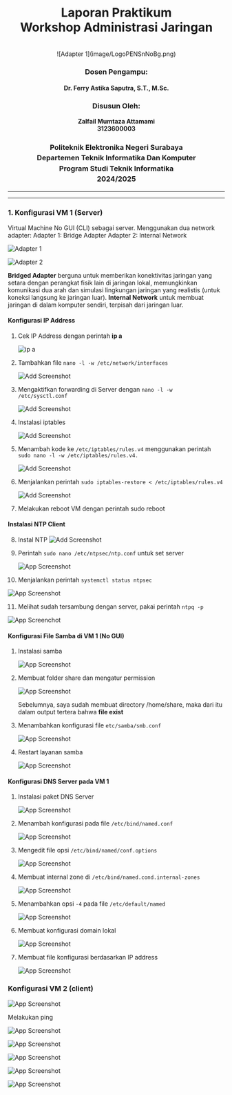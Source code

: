 <div align="center">
  <h1 style="text-align: center;font-weight: bold">Laporan Praktikum<br>Workshop Administrasi Jaringan</h1>
</div>
<br />

<div align="center">
  ![Adapter 1](image/LogoPENSnNoBg.png)

  <h3 style="text-align: center;">Dosen Pengampu:</h3>
  <h4 style="text-align: center;">Dr. Ferry Astika Saputra, S.T., M.Sc.</h4>

  <h3 style="text-align: center;">Disusun Oleh:</h3>
  <p style="text-align: center;">
    <strong>Zalfail Mumtaza Attamami</strong><br>
    <strong>3123600003</strong>
  </p>

<h3 style="text-align: center;line-height: 1.5">Politeknik Elektronika Negeri Surabaya<br>Departemen Teknik Informatika Dan Komputer<br>Program Studi Teknik Informatika<br>2024/2025</h3>
  <hr><hr>
</div>

### 1. Konfigurasi VM 1 (Server)
Virtual Machine No GUI (CLI) sebagai server.
Menggunakan dua network adapter:
Adapter 1: Bridge Adapter
Adapter 2: Internal Network

![Adapter 1](image/Adapter1.png)

![Adapter 2](image/Adapter2.png)

**Bridged Adapter** berguna untuk memberikan konektivitas jaringan yang setara dengan perangkat fisik lain di jaringan lokal, memungkinkan komunikasi dua arah dan simulasi lingkungan jaringan yang realistis (untuk koneksi langsung ke jaringan luar). **Internal Network** untuk membuat jaringan di dalam komputer sendiri, terpisah dari jaringan luar.

#### Konfigurasi IP Address

1. Cek IP Address dengan perintah **ip a**

   ![ip a](image/ipa_nogui.png)

2. Tambahkan file `nano -l -w /etc/network/interfaces`

   ![Add Screenshot](image/auto.png)

3. Mengaktifkan forwarding di Server dengan `nano -l -w /etc/sysctl.conf`

    ![Add Screenshot](image/etc-sysctl.png)

4. Instalasi iptables

    ![Add Screenshot](image/iptables.png)

5. Menambah kode ke `/etc/iptables/rules.v4` menggunakan perintah `sudo nano -l -w /etc/iptables/rules.v4.`

    ![Add Screenshot](image/addcode2.png)

6. Menjalankan perintah `sudo iptables-restore < /etc/iptables/rules.v4`

    ![Add Screenshot](image/iptables-restore.png)

7. Melakukan reboot VM dengan perintah sudo reboot

#### Instalasi NTP Client

8. Instal NTP
   ![Add Screenshot](image/install-ntp.png)

9. Perintah `sudo nano /etc/ntpsec/ntp.conf` untuk set server

   ![App Screenshot](image/set-server-ip.png)

10. Menjalankan perintah `systemctl status ntpsec` 

   ![App Screenshot](image/status-ntp.png)

11. Melihat sudah tersambung dengan server, pakai perintah `ntpq -p`

   ![App Screenchot](validasi-koneksi-ntp.png)

#### Konfigurasi File Samba di VM 1 (No GUI)

1. Instalasi samba
   
   ![App Screenshot](install-samba.png)

2. Membuat folder share dan mengatur permission

   ![App Screenshot](mkdir-samba.png)

   Sebelumnya, saya sudah membuat directory /home/share, maka dari
   itu dalam output tertera bahwa **file exist**

3. Menambahkan konfigurasi file `etc/samba/smb.conf`

   ![App Screenshot](konfigurasi-samba.png.png)

4. Restart layanan samba

   ![App Screenshot](restart-status-samba.png)

#### Konfigurasi DNS Server pada VM 1
1. Instalasi paket DNS Server

   ![App Screenshot](dns-bind-utils.png)

2. Menambah konfigurasi pada file `/etc/bind/named.conf`

   ![App Screenshot](konfigurasi-dns.png)

3. Mengedit file opsi `/etc/bind/named/conf.options`

   ![App Screenshot](konfigurasi-dns-conf-options.png)

4. Membuat internal zone di `/etc/bind/named.cond.internal-zones`

   ![App Screenshot](internal-zone.png)

5. Menambahkan opsi `-4` pada file `/etc/default/named`

   ![App Screenshot](tambah-min4.png)

6. Membuat konfigurasi domain lokal

   ![App Screenshot](konfigurasi-domain-lokal.png)

7. Membuat file konfigurasi berdasarkan IP address

   ![App Screenshot](konfigurasi-ip-addr.png)

### Konfigurasi VM 2 (client)

   ![App Screenshot](vm2.png)

Melakukan ping

   ![App Screenshot](ping-address.png)

   ![App Screenshot](ping-gateaway.png)

   ![App Screenshot](ping-1111.png)

   ![App Screenshot](ping-8888.png)

   ![App Screenshot](ping-google.png)
